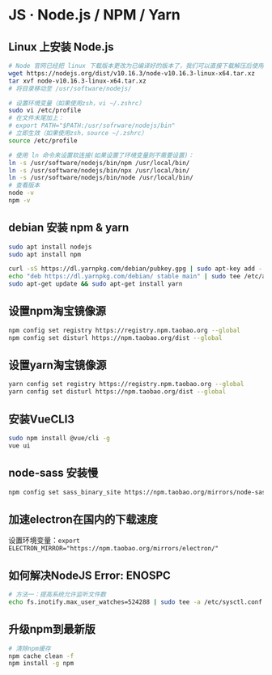 # JS · Node.js / NPM / Yarn

## Linux 上安装 Node.js

```sh
# Node 官网已经把 linux 下载版本更改为已编译好的版本了，我们可以直接下载解压后使用：
wget https://nodejs.org/dist/v10.16.3/node-v10.16.3-linux-x64.tar.xz
tar xvf node-v10.16.3-linux-x64.tar.xz
# 将目录移动至 /usr/software/nodejs/

# 设置环境变量（如果使用zsh，vi ~/.zshrc）
sudo vi /etc/profile
# 在文件末尾加上：
# export PATH="$PATH:/usr/sofrware/nodejs/bin"
# 立即生效（如果使用zsh，source ~/.zshrc）
source /etc/profile

# 使用 ln 命令来设置软连接(如果设置了环境变量则不需要设置)：
ln -s /usr/software/nodejs/bin/npm /usr/local/bin/ 
ln -s /usr/software/nodejs/bin/npx /usr/local/bin/
ln -s /usr/software/nodejs/bin/node /usr/local/bin/
# 查看版本
node -v
npm -v
```

## debian 安装 npm & yarn

```sh
sudo apt install nodejs
sudo apt install npm

curl -sS https://dl.yarnpkg.com/debian/pubkey.gpg | sudo apt-key add -
echo "deb https://dl.yarnpkg.com/debian/ stable main" | sudo tee /etc/apt/sources.list.d/yarn.list
sudo apt-get update && sudo apt-get install yarn
```

## 设置npm淘宝镜像源

```sh
npm config set registry https://registry.npm.taobao.org --global
npm config set disturl https://npm.taobao.org/dist --global
```

## 设置yarn淘宝镜像源

```sh
yarn config set registry https://registry.npm.taobao.org --global
yarn config set disturl https://npm.taobao.org/dist --global
```

## 安装VueCLI3

```sh
sudo npm install @vue/cli -g
vue ui
```

## node-sass 安装慢

```sh
npm config set sass_binary_site https://npm.taobao.org/mirrors/node-sass/
```

## 加速electron在国内的下载速度

设置环境变量：`export ELECTRON_MIRROR="https://npm.taobao.org/mirrors/electron/"`

## 如何解决NodeJS Error: ENOSPC

```sh
# 方法一：提高系统允许监听文件数
echo fs.inotify.max_user_watches=524288 | sudo tee -a /etc/sysctl.conf && sudo sysctl -p
```

## 升级npm到最新版

```sh
# 清除npm缓存
npm cache clean -f
npm install -g npm
```
